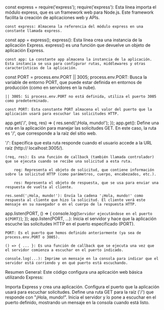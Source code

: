 

const express = require('express');
    require('express'): Esta línea importa el módulo express, que es un framework web para Node.js. Este framework facilita la creación de aplicaciones web y APIs.
    
    const express: Almacena la referencia del módulo express en una constante llamada express.


const app = express();
    express(): Esta línea crea una instancia de la aplicación Express. express() es una función que devuelve un objeto de aplicación Express.
    
    const app: La constante app almacena la instancia de la aplicación. Esta instancia se usa para configurar rutas, middlewares y otras características de la aplicación.


const PORT = process.env.PORT || 3005;
    process.env.PORT: Busca la variable de entorno PORT, que puede estar definida en entornos de producción (como en servidores en la nube).
    
    || 3005: Si process.env.PORT no está definida, utiliza el puerto 3005 como predeterminado.
    
    const PORT: Esta constante PORT almacena el valor del puerto que la aplicación usará para escuchar las solicitudes HTTP.


app.get('/', (req, res) => {
  res.send('¡Hola, mundo!');
});
    app.get(): Define una ruta en la aplicación para manejar las solicitudes GET. En este caso, la ruta es '/', que corresponde a la raíz del sitio web.
   
   '/': Especifica que esta ruta responde cuando el usuario accede a la URL raíz (http://
    localhost:3005/).
    
    (req, res): Es una función de callback (también llamada controlador) que se ejecuta cuando se recibe una solicitud a esta ruta.
    
        req: Representa el objeto de solicitud, que contiene información sobre la solicitud HTTP (como parámetros, cuerpo, encabezados, etc.).
        
        res: Representa el objeto de respuesta, que se usa para enviar una respuesta de vuelta al cliente.
        
    res.send('¡Hola, mundo!'): Envía la cadena '¡Hola, mundo!' como respuesta al cliente que hizo la solicitud. El cliente verá este mensaje en su navegador o en el cuerpo de la respuesta HTTP.


app.listen(PORT, () => {
  console.log(`Servidor ejecutándose en el puerto ${PORT}`);
});
    app.listen(PORT, ...): Inicia el servidor y hace que la aplicación escuche las solicitudes HTTP en el puerto especificado (PORT).
    
    PORT: Es el puerto que hemos definido anteriormente (ya sea de process.env.PORT o 3005).
    
    () => { ... }: Es una función de callback que se ejecuta una vez que el servidor comienza a escuchar en el puerto indicado.
    
    console.log(...): Imprime un mensaje en la consola para indicar que el servidor está corriendo y en qué puerto está escuchando.



Resumen General:
Este código configura una aplicación web básica utilizando Express:

Importa Express y crea una aplicación.
Configura el puerto que la aplicación usará para escuchar solicitudes.
Define una ruta GET para la raíz ('/') que responde con "¡Hola, mundo!".
Inicia el servidor y lo pone a escuchar en el puerto definido, mostrando un mensaje en la consola cuando está listo.